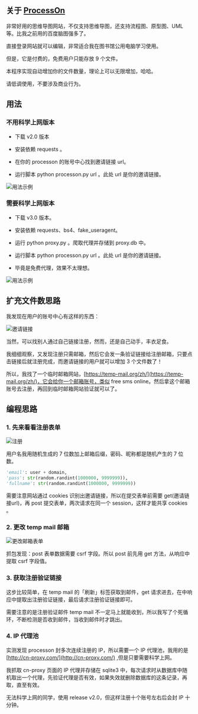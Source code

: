 ## 关于 [ProcessOn](https://www.processon.com/i/5ad16f4be4b0518eacae31fb)

非常好用的思维导图网站，不仅支持思维导图，还支持流程图、原型图、UML 等。比我之前用的百度脑图强多了。

直接登录网站就可以编辑，非常适合我在图书馆公用电脑学习使用。

但是，它是付费的，免费用户只能存放 9 个文件。

本程序实现自动增加你的文件数量，理论上可以无限增加，哈哈。

请低调使用，不要涉及商业行为。

## 用法


### 不用科学上网版本

- 下载 v2.0 版本

- 安装依赖 requests 。

- 在你的 processon 的账号中心找到邀请链接 url。

- 运行脚本 python processon.py url 。此处 url 是你的邀请链接。

![用法示例](https://upload-images.jianshu.io/upload_images/5690299-b0cad67e1b8c6e36.png?imageMogr2/auto-orient/strip%7CimageView2/2/w/1240)

### 需要科学上网版本

- 下载 v3.0 版本。

- 安装依赖 requests、bs4、fake_useragent。

- 运行 python proxy.py 。爬取代理并存储到 proxy.db 中。

- 运行脚本 python processon.py url 。此处 url 是你的邀请链接。

- 毕竟是免费代理，效果不太理想。

![用法示例](https://upload-images.jianshu.io/upload_images/5690299-4aba239ed84c57b2.png?imageMogr2/auto-orient/strip%7CimageView2/2/w/1240)

## 扩充文件数思路

我发现在用户的账号中心有这样的东西：

![邀请链接](https://upload-images.jianshu.io/upload_images/5690299-8c3228ba522c1855.png?imageMogr2/auto-orient/strip%7CimageView2/2/w/1240)

当然，可以找别人通过自己链接注册，然而，还是自己动手，丰衣足食。

我细细观察，又发现注册只需邮箱，然后它会发一条验证链接给注册邮箱，只要点击链接后就注册完成，而邀请链接的用户就可以增加 3 个文件数了！

所以，我找了一个临时邮箱网站，[https://temp-mail.org/zh/](https://temp-mail.org/zh/)，它会给你一个邮箱账号，类似 free sms online。然后拿这个邮箱账号去注册，再回到临时邮箱网站验证就可以了。

## 编程思路

### 1. 先来看看注册表单

![注册](https://upload-images.jianshu.io/upload_images/5690299-892570595b743eed.png?imageMogr2/auto-orient/strip%7CimageView2/2/w/1240)

用户名我用随机生成的 7 位数加上邮箱后缀，密码、昵称都是随机产生的 7 位数。

```python
'email': user + domain,
'pass': str(random.randint(1000000, 9999999)),
'fullname': str(random.randint(1000000, 9999999))
```

需要注意网站通过 cookies 识别出邀请链接，所以在提交表单前需要 get(邀请链接url)，再 post 提交表单，两次请求在同一个 session，这样才能共享 cookies 。

### 2. 更改 temp mail 邮箱

![更改邮箱表单](https://upload-images.jianshu.io/upload_images/5690299-75166eb422410257.png?imageMogr2/auto-orient/strip%7CimageView2/2/w/1240)

抓包发现：post 表单数据需要 csrf 字段。所以 post 前先用 get 方法，从响应中提取 csrf 字段值。

### 3. 获取注册验证链接

这步比较简单，在 temp mail 的「刷新」标签获取到邮件，get 请求进去，在中响应中提取出注册验证链接，最后请求注册验证链接即可。

需要注意的是注册验证邮件 temp mail 不一定马上就能收到，所以我写了个死循环，不断检测是否收到邮件，当收到邮件时才跳出。

### 4. IP 代理池

实测发现 processon 封多次连续注册的 IP，所以需要一个 IP 代理池，我用的是 [http://cn-proxy.com/](http://cn-proxy.com/) ,但是只要需要科学上网。

我抓取 cn-proxy 页面的 IP 代理并存储在 sqlite3 中，每次请求时从数据库中随机取出一个代理，先验证代理是否有效，如果失效就删除数据库的这条记录，再取，直至有效。

无法科学上网的同学，使用 release v2.0，但这样注册十个账号左右后会封 IP 十分钟。

